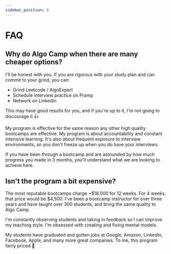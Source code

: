 ```yaml
---
sidebar_position: 6
---
```


# FAQ

## Why do Algo Camp when there are many cheaper options?

I'll be honest with you. If you are rigorous with your study plan and can commit to your grind, you can:
- Grind Leetcode / AlgoExpert
- Schedule interview practice on Pramp
- Network on LinkedIn

This may have good results for you, and if you're up to it, I'm not going to discourage it 👍

My program is effective for the same reason any other high quality bootcamps are effective. My program is about accountability and constant intensive learning. It's also about frequent exposure to interview environments, so you don't freeze up when you do have your interviews.

If you have been through a bootcamp and are astounded by how much progress you made in 3 months, you'll understand what we are looking to achieve here.

## Isn't the program a bit expensive?

The most reputable bootcamps charge ~$18,000 for 12 weeks. For 4 weeks, that price would be $4,500. I've been a bootcamp instructor for over three years and have taught over 300 students, and bring the same quality to Algo Camp.

I'm constantly observing students and taking in feedback so I can improve my teaching style. I'm obsessed with creating and fixing mental models.

My students have graduated and gotten jobs at Google, Amazon, LinkedIn, Facebook, Apple, and many more great companies. To me, this program fairly priced 🙂